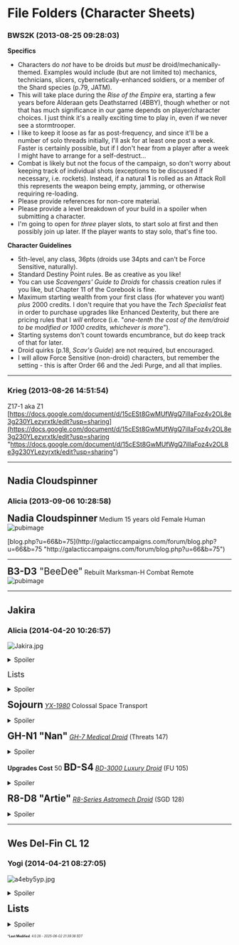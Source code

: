 # File Folders (Character Sheets)

### **BWS2K** (2013-08-25 09:28:03)

**Specifics**

* Characters do *not* have to be droids but *must* be droid/mechanically-themed. Examples would include (but are not limited to) mechanics, technicians, slicers, cybernetically-enhanced soldiers, or a member of the Shard species (p.79, JATM).
* This will take place during the *Rise of the Empire* era, starting a few years before Alderaan gets Deathstarred (4BBY), though whether or not that has much significance in our game depends on player/character choices. I just think it's a really exciting time to play in, even if we never see a stormtrooper.
* I like to keep it loose as far as post-frequency, and since it'll be a number of solo threads initially, I'll ask for at least one post a week. Faster is certainly possible, but if I don't hear from a player after a week I might have to arrange for a self-destruct…
* Combat is likely but not the focus of the campaign, so don't worry about keeping track of individual shots (exceptions to be discussed if necessary, i.e. rockets). Instead, if a natural **1** is rolled as an Attack Roll this represents the weapon being empty, jamming, or otherwise requiring re-loading.
* Please provide references for non-core material.
* Please provide a level breakdown of your build in a spoiler when submitting a character.
* I'm going to open for *three* player slots, to start solo at first and then possibly join up later. If the player wants to stay solo, that's fine too.

**Character Guidelines**

* 5th-level, any class, 36pts (droids use 34pts and can't be Force Sensitive, naturally).
* Standard Destiny Point rules. Be as creative as you like!
* You can use *Scavengers' Guide to Droids* for chassis creation rules if you like, but Chapter 11 of the Corebook is fine.
* Maximum starting wealth from your first class (for whatever you want) *plus* 2000 credits. I don't require that you have the *Tech Specialist* feat in order to purchase upgrades like Enhanced Dexterity, but there are pricing rules that I *will* enforce (i.e. "*one-tenth the cost of the item/droid to be modified or 1000 credits, whichever is more*").
* Starting systems don't count towards encumbrance, but do keep track of that for later.
* Droid quirks (p.18, *Scav's Guide*) are not required, but encouraged.
* I will allow Force Sensitive (non-droid) characters, but remember the setting - this is after Order 66 and the Jedi Purge, and all that implies.

---

### **Krieg** (2013-08-26 14:51:54)

Z17-1 aka Z1
[https://docs.google.com/document/d/15cESt8GwMUfWgQ7ilIaFoz4v2OL8e3g230YLezyrxtk/edit?usp=sharing](https://docs.google.com/document/d/15cESt8GwMUfWgQ7ilIaFoz4v2OL8e3g230YLezyrxtk/edit?usp=sharing "https://docs.google.com/document/d/15cESt8GwMUfWgQ7ilIaFoz4v2OL8e3g230YLezyrxtk/edit?usp=sharing")

---

## Nadia Cloudspinner

### **Alicia** (2013-09-06 10:28:58)

**<span style="font-size: 1.50em;">Nadia Cloudspinner</span>**
Medium 15 years old Female Human
![pubimage](https://docs.google.com/document/pubimage?id=1bkJ0j2CVrmvobjXcYojxg6bek-fFJCiyYyg5MWJbaa4&amp;image_id=11Olm5rNhJCcoqF48Ph5DhZMfiozm0C8)
<!-- l -->[blog.php?u=66&amp;b=75](http://galacticcampaigns.com/forum/blog.php?u=66&b=75 "http://galacticcampaigns.com/forum/blog.php?u=66&b=75")<!-- l -->

---

<span style="font-size: 1.50em;">**B3-D3** &quot;BeeDee&quot;</span>
Rebuilt Marksman-H Combat Remote
![pubimage](https://docs.google.com/document/d/1Fy4TiCSfp09J3usdViOBzPUOgFDWrFq0AoH-ZXkcTa0/pubimage?id=1Fy4TiCSfp09J3usdViOBzPUOgFDWrFq0AoH-ZXkcTa0&amp;image_id=1s3g-o-xZBh_2VSMNePup7MKYA3i62iU)

---

## Jakira

### **Alicia** (2014-04-20 10:26:57)

![Jakira.jpg](http://swrpgrc.com/openrpg/albums/minis/characters/Jakira.jpg)
<details><summary>Spoiler</summary>

[[View iframe content: https://docs.google.com/document/d/101-nqB8Q6WjtBY-xJCh_UL0rDbTHqUiOiM7HbqMDGj8/pub]](https://docs.google.com/document/d/101-nqB8Q6WjtBY-xJCh_UL0rDbTHqUiOiM7HbqMDGj8/pub "https://docs.google.com/document/d/101-nqB8Q6WjtBY-xJCh_UL0rDbTHqUiOiM7HbqMDGj8/pub")

</details>

<span style="font-size: 1.25em;">Lists</span><details><summary>Spoiler</summary>

**Characters**
Parents
Mahchen's spirit
Governor Radge Rothke
Sith
Solsis IV
Hobben
**Threads**
Return to Solsis IV and 'rescue' her clinic
Find the Galactic Alliance Remnants
Avoid being found out by the Sith

</details>

<span style="font-size: 1.50em;">**Sojourn**</span>
*[YX-1980](http://starwars.wikia.com/wiki/YX-1980_space_transport "http://starwars.wikia.com/wiki/YX-1980_space_transport")* Colossal Space Transport
<details><summary>Spoiler</summary>

**Initiative** -5 **Senses** Perception +0
-------------------------------------------------------------------------
**Defenses** Reflex 18 (flat-footed 13); Fort 28; +13 Armor;
**Hp** 150; **DR** 15; **SR** 50 **Threshold** 88
-------------------------------------------------------------------------
**Speed** Fly 12 squares (max velocity 950 km/h); Fly 3 squares (starship scale)
**Ranged** medium laser cannons +3 (see below)
**Ranged** Quad medium ion cannons +3 (see below)
**Fighting Space** 12x12 or 1 square (starship scale); **Cover** total (crew)
**Base Atk** +0; **Grp** +38
-------------------------------------------------------------------------
**Abilities** Str 46, Dex 20, Con -, Int 16
**Skills** Initiative -5, Mechanics +0, Perception +0, Pilot -5, Use Computer +0
-------------------------------------------------------------------------
**Crew** 2; Passengers 6
**Cargo** 100 tons; **Consumables** 2 months;
**Hyperdrive** x2 (backup x10); navicomptuer
**Updrades** Medical Suite, basic Luxury Upgrade, Smuggler's Compartments (1 ton)
**Availability** Licensed; **Cost** 150,000 (80,000 used); **Upgrade Cost** 102,250
**Medium laser cannons** (copilot)
**Attack** +3; **Damage** 4d10x2
----------------------------------------------------
**Quad medium ion cannons** (pilot)
**Attack** +3; **Damage** 7d10x2 ion
| **Upgrade breakdown** **Avail** **Cost (x5)** **EP**
| |
| Replace SR 40 with SR 50 Common 21,250 (25k - 3.75k) 1
| Luxury Upgrade, basic Common 50,000 1
| Remove 10 of 110 tons Cargo +2
| Medical Suite Common 15,000 1
| Quad medium ion Canon (7d10x2 ion) Restricted 15,000 3
| Smuggler's compartments (1 ton) Illegal 1,000 1
| ***Total*** **102,250** **6**

</details>

<span style="font-size: 1.50em;">**GH-N1 &quot;Nan&quot;**</span>
*[GH-7 Medical Droid](http://starwars.wikia.com/wiki/GH-7_medical_analysis_unit "http://starwars.wikia.com/wiki/GH-7_medical_analysis_unit")* (Threats 147)
<details><summary>Spoiler</summary>

small droid (1st-degree) non heroic 3
**Init** +3; **Senses** low-light vision; Perception +10
**Languages** Basic, Binary, 3 unassigned
**Immune** droid traits
--------------------------------------------------------------
**Defenses** Ref 13 (flat footed 11), Fort 9, Will 12;
**HP** 7; **DT** 9;
--------------------------------------------------------------
**Speed** 6 squares (hovering)
**Melee** unarmed +4 (1d3)
**Base Atk** +2; **Grp** -1;
--------------------------------------------------------------
**Abilities** Str 8, Dex 14, Con -, Int 16, Wis 15, Cha 12
**Feats** Cybernetic Surgery, Skill Focus (Knowledge [Life Science], Treat Injury, Use Computer]), Surgical Expertise
**Skills** Knowledge (Life Science) +14, Perception +10, Stealth +8, Treat Injury +14, Use Computer +14
**Systems** hovering locomotion, heuristic processor, improved sensor package, 3 hand appendages, internal storage (2kg), internal comlink, vocabultor, locked access
**Possessions** medical kit (without stretcher), personal holoprojector
**Availability** Licensed; **Cost** 4,840

</details>

 **Upgrades Cost** 50
<span style="font-size: 1.50em;">**BD-S4**</span>
*[BD-3000 Luxury Droid](http://starwars.wikia.com/wiki/BD-3000_luxury_droid "http://starwars.wikia.com/wiki/BD-3000_luxury_droid")* (FU 105)
<details><summary>Spoiler</summary>

Medium droid (3rd-degree) non heroic 1
**Init** -1; **Senses** Perception -1
**Languages** Basic, Binary, 1 unassigned
**Immune** droid traits
--------------------------------------------------------------
**Defenses** Ref 11 (flat footed 10), Fort 9, Will 9;
**HP** 2; **DT** 9;
--------------------------------------------------------------
**Speed** 6 squares (walking)
**Melee** unarmed -1 (1d3-1)
**Base Atk** +0; **Grp** +1;
--------------------------------------------------------------
**Abilities** Str 8, Dex 13, Con -, Int 12, Wis 9, Cha 15
**Feats** Skill Focus (Persuasion), Skill Training (Knowledge [Bureaucracy], Knowledge [Galactic Lore], Pilot)
**Skills** Knowledge (Bureaucracy) +6, Knowledge (Galactic Lore) +6, Knowledge (Social Science) +6, Persuasion +12, Pilot +6
**Systems** walking locomotion, heuristic processor, translator unit (DC 10), 2 hand appendages, compartment space (2kg), internal comlink, locked access, vocabultor
**Possessions** audio recorder
**Availability** Licensed; **Cost** 25,000 (8,000 used)

</details>

<span style="font-size: 1.50em;">**R8-D8 &quot;Artie&quot;**</span>
*[R8-Series Astromech Droid](http://starwars.wikia.com/wiki/R8-series_astromech_droid "http://starwars.wikia.com/wiki/R8-series_astromech_droid")* (SGD 128)
<details><summary>Spoiler</summary>

small droid (2nd-degree) non heroic 2
**Init** +3; **Senses** low-light vision; Perception +8
**Languages** Basic (understand only), Binary, Mando'a (understand only), 1 unassigned (understand only)
**Immune** droid traits
--------------------------------------------------------------
**Defenses** Ref 12 (flat footed 11), Fort 9, Will 10;
**HP** 5; **DT** 9;
--------------------------------------------------------------
**Speed** 6 squares (wheeled), 4 squares (walking)
**Melee** electroshock probe +0 (1d8-1 ion)
**Ranged** laser welder +2 (3d6)
**Base Atk** +1; **Grp** -3;
--------------------------------------------------------------
**Abilities** Str 9, Dex 13, Con -, Int 14, Wis 10, Cha 8
**Special Qualities** droid traits, navigation charts
**Feats** Skill Focus (Mechanics, Pilot, Use Computer), Skill Training (Pilot)
**Skills** Mechanics +13, Perception +8, Pilot +12, Stealth +6, Use Computer +13
**Systems** wheeled locomotion, waling locomotion (exclusive), heuristic processor, improved sensor package, 1 claw appendage, 4 tool appendages, diagnostics package, internal comlink, scomp link, sensor booster, sensor pack, magnetic feet, locked access
**Possessions** astrogation buffer (storage device, 6 memory units), circular saw, electroshock probe, fire extinguisher, holoprojector, holorecorder, laser welder
**Availability** Licensed; **Cost** 7,990; **Upgrades Cost** 50
--------------------------------------------------------------
**Navigation Charts** - Stored in the memory banks of the R8-series astromech droid is a database of star chars that cover most of the known galaxy. Coordinating this information with its cutting edge navicomputer, the droid can calculate a course through hyperspace as if it had access to the HoloNet, and does not take a -5 penalty to its Use Computer check. In addition, when time is of the essence, the droid can calculate a course as a standard action instead of a full-round action.

</details>

---

## Wes Del-Fin CL 12

### **Yogi** (2014-04-21 08:27:05)

![a4eby5yp.jpg](http://img.tapatalk.com/d/14/04/21/a4eby5yp.jpg)
<details><summary>Spoiler</summary>

Medium Human Soldier 6/Jedi 4/Mandalorian Knight 2
**XP:** 45,000
**Force:** 12; **Dark Side Score:** 0; **Destiny:** 6/6 (Legacy)
**Init:** +13; **Senses**: **Perception:** +14(+16 helmet package)
**Languages:** Basic, Mandoa, Binary (Understand)
**Defenses:** Ref 30 (28 flat-footed), Fort 27(31), Will 27
**Hp:** 176/176; **Threshold:** 27(31)
**Speed:** 6 squares
**Melee:** Unarmed +15 (1d6+8)
**Melee:** Unarmed +13 (2d6+8) Rapid Strike
**Melee:** Lightsaber + 18 (2d8+8/11)
**Melee:** Lightsaber + 16 (3d8+8/11) Rapid Strike
**Ranged:** Blaster carbine +14 (3d8+7)
**Base Atk**: +12; **Grp:** +15
**Atk Options:** Point Blank Shot, Rapid Strike
**Special Actions**: Block/Deflect
**Force Powers Known:**(UtF +21) Move Object, Surge, Battle Strike, Force Slam, Rebuke, Negate Energy, Crucitorn(JATM p. 24), Shatterpoint (CW p.52)
**Force Techniques:** Force Point Recovery
**Abilities:** Str 16 +3, Dex 14 +2, Con 16 +3, Int 14 +2, Wis 17 +3, Cha 15 +2
**Special Qualities:** Bonus Trained Skill, Bonus Feat
**Talents:** Defend, Force Recovery, Greater Weapon Focus (Lightsaber), Armored Defense Mastery, Juggernaut, Tested in Battle (GaW p. 22)
**Feats:** Armor Proficiency (light, medium), Force Sensitive, Force Training x2, Improved Skill Focus (UtF), Martial Arts I, Point Blank Shot, Rapid Shot, Skill Focus(UtF), Skill Training (Pilot), Vehicular Combat, Weapon Focus (Lightsaber), Weapon Proficiency (Lightsaber, pistols, rifles, simple)
**Skills:** Endurance +16*, Initiative +13, Knowledge: Tactics +13, Mechanics +13, Perception +14, Pilot +13, Ride + 10*, Treat Injury + 11*, Use the Force +21
4th level stat increase (Str, Wis)
8th level stat increase (Con, Wis)
12th level stat increase (Wis, Cha)
**Equipment:**
Beskar'gam, Medium (Reflex +8, Fort +4, Dex +2, Superior Fortifying Armor upgrade allows +4 equip bonus, Vacuum seals, Environmental Systems Warm & Cold, Helmet package, Armorplast, Integrated Equipment 5 slots [Internal comlink, encrypted, Concealed holster*** Utility Belt [2 extra power packs, 2 extra energy cell, Food capsules for three days, Medpac, Glow rod, Liquid Cable Dispenser w/hook, Mesh Tap, Tool kit, Credit chip (1,750 credits)]],(Mandalorian Template - grants +5 to Mechanics rolls to repair/upgrade)), Lightsaber (Jade Green blade, built), Blaster Carbine ((carried on a sling**)Damage upgrade, +2 damage), Mandalorian Holocron, Field Kit, Security Kit. 16.7kg/49kg
*Occupation: Military (+2 to Endurance, Ride, Treat Injury)
**Sling purchased as a holster.
***Concealed holster in located in the right vambrace that covers his right forearm. The holster is spring loaded to allow for faster access.
**Ability Notes:**
**Tested in Battle** (GaW p.22) When catching Second Wind you move +2 steps on the condition track in addition to regaining hit points.
**Force Recovery** (SECR p. 100) When using Second Wind you regain a number of additional hit points equal to 1d6 per Force Point you possess. (Maximum 10d6)
**Background:**
On a Galactic Alliance planet that he didn't even know the name of, his Clan was contracted out to hold a facility while GA military evacuated personnel and civilians. Why the civilians were there Wes had no idea. They should not have been in the middle of a war zone. Something about scientists but Wes had no use for scientists.
Communications were out. Ionization in the atmosphere drastically reduced the range of communications. Wes was holding position watching for any Vong. The optics in his helmet provided him with excellent visibility in the near dark area.
"Buir, you think the Vongese will come this way." Wes said to his Father over the helmet comms.
Buir = father / Vongese = Vong
His father didn't say anything. All Wes saw was the nod of the helmet his father wore.
The other armored warrior in the room spoke. Wes heard her voice over his helmet comms. "Let them come. Ib'tuur jatne tuur ash'ad kyr'amu." Wes smiled though no one saw it. For his mother spoke the truth. For even through they were only three. Three Mandolorian warriors were equal to a platoon of GA troopers.
Ib'tuur jatne tuur ash'ad kyr'amur = Today is a good day for someone else to die.
Wes shifted the environmental controls that regulated his armor kicked on. Providing cooled air to offset the hot environment outside.
"Ad'ika, run the perimeter." He heard his father say. Wes clicked his comm. to signal that he heard and understood.
Ad'ika = lad, boy
Wes ran the outlying perimeter. At the extreme range of his comlink, where he could still barely reach his parents due to the diminished signal, he got the call they the Vongese were advancing on his parent's position. Wes commed for help relaying the position of the attacking force to the GA personnel. And with best possible speed made his way back. He hadn't gone more than ten feet when the first thud bug hit his helmet. His armor, which was his life, protected him from that hit and the others at followed.
His blaster carbine answered back. His first shot took the lead Vongese in the head and the warrior fell forward head first into the soil. The dust cloud, that the body's impact raised, was quickly swept away buy the warriors second and third companions as they rushed past their fallen comrade.
Wes gave them credit. Most would have paused from seeing that but the Vongese were warriors like him. He had a fight on his hands. The smile beneath his helmet, if the Vongese could have seen it, would have given them pause.
The battle between them raged. Wes tried to contact the others but his comm. fizzled out due to the ionization or damage. The second warrior dropped to several shots but the last was in close now. Amphistaff and armor collided. The living weapon continually tried to find a way past the dense Mando armor.
Wes managed to finally get an armored hand around the warrior's neck. Through repeated bludgeoning with the other hand the Vongese finally lay still. Wes rolled off the dead body. His black and gray armor was covered with his enemys blood.
Standing he made his way back to the position his parents were holding. The sound of battle could still be heard. Quickening his pace even more he arrived on scene. The place was crawling with GA troopers and Vongese in a pitched battle. Seeing the intense melee Wes entered it his blaster carbine firing away. He went through his remaining power packs. By the time the last Vongese dropped Wes was nearly out of ammunition.
The adrenaline of battle still surged within him as he looked for his parents. What shocked him was that they were nowhere to be seen. What he saw when he did find them nearly made the battle hardened Mando retch. His father lay dead fallen over the still body of his mother. Both had pieces of armor missing. Part of his father's breastplate was mission and his mother's helmet was off. Her cause of death was obvious, massive trauma to the head. Around them lay more than a dozen dead Vongese warriors, a testament to their courage in battle.
When all was said and done, payment was received Wes left the planet with his parents. He took them home to Mandalore where they received a warriors funeral.
The war was soon over. With noting to keep him on Mandalore he left. He felt as if he didn't belong there with his clanmates. Not then, maybe never.
-----------------------------------
It didn't take long for Wes to find a job. Some old human on a back water planet needed some help dealing with some pirates that had been harassing him for several months. It seemed to be an easy enough job. Kill a few pirates make some credits to afford a few more modifications to his armor. Then move on to the next job. It all changed when he arrived and talked to the old man.
"Thank you for coming Mr. Del-Fin. The job I requested you for is most important." The man seemed almost too old to be living. Something about the man was unnerving though. As if he didn't need help in dealing with any trouble that may come his way.
Wes simply stood there all the old man could see was his own reflection off the armored helmet. "Yes I know you've been bothered by some pirates. I know how to deal with them." He moved the blaster carbine that always at his side.
The old man smiled. "Yes I am sure that you do. But I have seen something that is disturbing. Something in the future that will come to pass, help there you can. You have an ability that is as of yet unrecognized...they will need you."
As the man spoke a ominous shiver ran down Wes's spine. *What in karking hell is he talking about? He's daft.* Wes thought as he took a step back. Something he had never done to another person before. The old man continued.
"Yes you will be needed." Sensing some sort of danger Wes began to raise his carbine. But the old man moved quicker. If his eyes were visible disbelief would have been seen in his eyes. Wes felt himself begin to loose consciousness. Fighting against it he stumbled to a table in the sparse room. Unable to fight it any longer he slumped over the table. The weight of the man and the armor crushed the table and he fell to the floor.
The old man shuffled up to the fallen Mando a look of grim sadness on his face. "I am sorry my young friend. If things were different I would have trained you myself. Now someone else will have to find that potential that you hold. But alas that will be many years from now.
Wes was removed from his armor and taken to the lower levels of the old mans dwelling. He was placed carefully in a chamber. "Here you will sleep for the next century young Wes. When you awaken you will be needed. Live up to your heritage and your destiny and become a Jedi."
-------------------------------
With the arrival of the No chance on Solsis IIV the group thought they had found a place to lay low and effect repairs on ship that had just been acquired by the pirate Kurr. As the injured Wes took refuge in the hospital as he recovered from his ordeals after being revived from hibernation, the Sith assassin fron the Wheel tracked the ship to the planet and subsequently to the sanctuary of the hospital. During the night, the Sith Assassin with the help of the local Sith governor attacked the hospital in search of Wes and the oboulette the Mandalorian warrior had been confined in for centuries. The Hobben leaders, hiding in the catacombs of the temple turned hospital managed to escape into the vast jungles of Solsis with the obilette and the crew of the No Chance, Jakira, and any straggling Hobben they managed to find.
The group spent the next week hiding in the hazardous jungles, dodging Sith and the fauna equally. Taking refuge in the grove of sacred San'ati, the Force Senstive Hobben leaders made their stand, forming the Pure Song, their spirits combined in the Force and with their combined strength was able to overcome the Sith assassin. Sacrificing themselves, most of the Hobben Elders passed into the Force. With their recent adversary defeated, the crew of the No Chance fights their way past the remaining Sith garrison under the leadership of Governor Radge Rothke. Now hunted by the Sith governor on his own vendetta, the group leaves the planet that had hoped to find a little bit of sanctuary on.
**Personality:**
Wes is a loner Mandalorian to the core. Since the death of his parents he hasn't worked with anyone else. Their death hit him hard as he blames himself. He should have been there. His loyalty to the paying client is never in question. As long as they pay he will work. Credits are credits.
**Appearance:**
Wes is almost always in his armor. The black, gray and red tones are colors of the Del-Fin clan, which he wears proudly. At almost 6'4" in his armor he poses an intimidating figure. The blaster carbine, which is always in hand, further impresses the picture of the Mandalorian warrior. Under the armor one would find a man a few inches shorter then the armored one. Short brown hair and matching brown eyes that are difficult to read. His skin tone is relatively light due to wearing the armor most of the time.

</details>

<span style="font-size: 1.50em;">**Lists**</span>
<details><summary>Spoiler</summary>

**Characters:**
Arvendus Del-Fin - Holocron Gatekeeper
Governor Radge Rothke
Oraltor Sorendee - Ithorian Jedi historian.
Sith Assassin Alixana Nassio (possibly dead)
**Threads:**
Elude the Sith
Find the GA remnant and the Jedi
Find the Mandalorians
The Wheel

</details>



<span style="font-size: 0.5em;">***Last Modified**: 4.0.28 - *2025-06-02 21:39:36 EDT*</span>